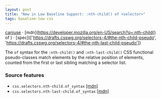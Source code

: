 ```yaml
---
layout: post
title: "New in Low Baseline Support: :nth-child() of <selector>"
tags: baseline-low css
---
```


[caniuse](https://caniuse.com/?search=nth-child-of) · [mdn](https://developer.mozilla.org/en-US/search?q=:nth-child() of <selector>) · [spec](['https://drafts.csswg.org/selectors-4/#the-nth-child-pseudo', 'https://drafts.csswg.org/selectors-4/#the-nth-last-child-pseudo'])

The `of` syntax for the `:nth-child()` and `:nth-last-child()` CSS functional pseudo-classes match elements by the relative position of elements, counted from the first or last sibling matching a selector list.

### Source features

- ``css.selectors.nth-child.of_syntax`` [[mdn]](https://developer.mozilla.org/en-US/search?q=css.selectors.nth-child.of_syntax)
- ``css.selectors.nth-last-child.of_syntax`` [[mdn]](https://developer.mozilla.org/en-US/search?q=css.selectors.nth-last-child.of_syntax)
